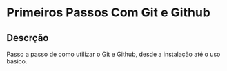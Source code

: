 # Primeiros Passos Com Git e Github

## Descrção
Passo a passo de como utilizar o Git e Github, desde a instalação até o uso básico.
